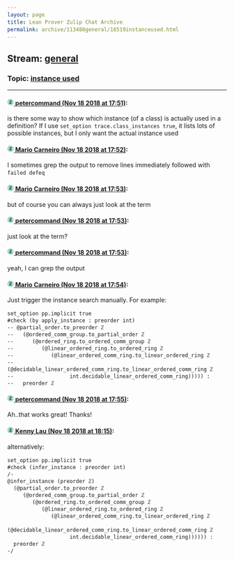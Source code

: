 ```yaml
---
layout: page
title: Lean Prover Zulip Chat Archive 
permalink: archive/113488general/16519instanceused.html
---
```


## Stream: [general](index.html)
### Topic: [instance used](16519instanceused.html)

---

#### [![Click to go to Zulip](../../assets/img/zulip2.png) petercommand (Nov 18 2018 at 17:51)](https://leanprover.zulipchat.com/#narrow/stream/113488-general/topic/instance%20used/near/147922878):
is there some way to show which instance (of a class) is actually used in a definition? If I use ```set_option trace.class_instances true```, it lists lots of possible instances, but I only want the actual instance used

#### [![Click to go to Zulip](../../assets/img/zulip2.png) Mario Carneiro (Nov 18 2018 at 17:52)](https://leanprover.zulipchat.com/#narrow/stream/113488-general/topic/instance%20used/near/147922929):
I sometimes grep the output to remove lines immediately followed with `failed defeq`

#### [![Click to go to Zulip](../../assets/img/zulip2.png) Mario Carneiro (Nov 18 2018 at 17:53)](https://leanprover.zulipchat.com/#narrow/stream/113488-general/topic/instance%20used/near/147922937):
but of course you can always just look at the term

#### [![Click to go to Zulip](../../assets/img/zulip2.png) petercommand (Nov 18 2018 at 17:53)](https://leanprover.zulipchat.com/#narrow/stream/113488-general/topic/instance%20used/near/147922940):
just look at the term?

#### [![Click to go to Zulip](../../assets/img/zulip2.png) petercommand (Nov 18 2018 at 17:53)](https://leanprover.zulipchat.com/#narrow/stream/113488-general/topic/instance%20used/near/147922941):
yeah, I can grep the output

#### [![Click to go to Zulip](../../assets/img/zulip2.png) Mario Carneiro (Nov 18 2018 at 17:54)](https://leanprover.zulipchat.com/#narrow/stream/113488-general/topic/instance%20used/near/147922984):
Just trigger the instance search manually. For example:
```lean
set_option pp.implicit true
#check (by apply_instance : preorder int)
-- @partial_order.to_preorder ℤ
--   (@ordered_comm_group.to_partial_order ℤ
--      (@ordered_ring.to_ordered_comm_group ℤ
--         (@linear_ordered_ring.to_ordered_ring ℤ
--            (@linear_ordered_comm_ring.to_linear_ordered_ring ℤ
--               (@decidable_linear_ordered_comm_ring.to_linear_ordered_comm_ring ℤ
--                  int.decidable_linear_ordered_comm_ring))))) :
--   preorder ℤ
```

#### [![Click to go to Zulip](../../assets/img/zulip2.png) petercommand (Nov 18 2018 at 17:55)](https://leanprover.zulipchat.com/#narrow/stream/113488-general/topic/instance%20used/near/147922996):
Ah..that works great! Thanks!

#### [![Click to go to Zulip](../../assets/img/zulip2.png) Kenny Lau (Nov 18 2018 at 18:15)](https://leanprover.zulipchat.com/#narrow/stream/113488-general/topic/instance%20used/near/147923628):
alternatively:
```lean
set_option pp.implicit true
#check (infer_instance : preorder int)
/-
@infer_instance (preorder ℤ)
  (@partial_order.to_preorder ℤ
     (@ordered_comm_group.to_partial_order ℤ
        (@ordered_ring.to_ordered_comm_group ℤ
           (@linear_ordered_ring.to_ordered_ring ℤ
              (@linear_ordered_comm_ring.to_linear_ordered_ring ℤ
                 (@decidable_linear_ordered_comm_ring.to_linear_ordered_comm_ring ℤ
                    int.decidable_linear_ordered_comm_ring)))))) :
  preorder ℤ
-/
```

